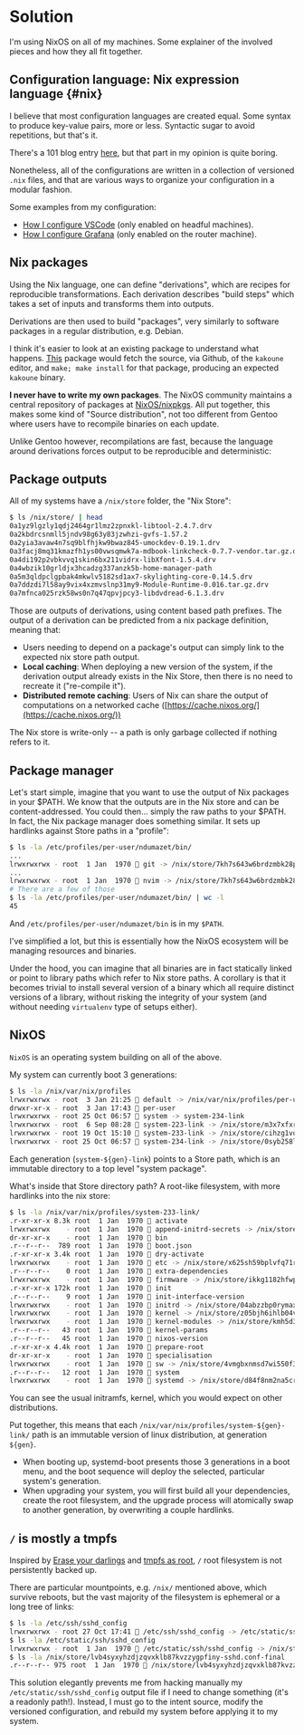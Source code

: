 # Solution

I'm using NixOS on all of my machines. Some explainer of the involved pieces and how they all fit
together.

## Configuration language: Nix expression language {#nix}

I believe that most configuration languages are created equal. Some syntax to produce key-value
pairs, more or less. Syntactic sugar to avoid repetitions, but that's it.

There's a 101 blog entry [here](https://www.christophercoverdale.com/blog/nix-101-part-1/), but that
part in my opinion is quite boring.

Nonetheless, all of the configurations are written in a collection of versioned `.nix` files, and
that are various ways to organize your configuration in a modular fashion.

Some examples from my configuration:

- [How I configure VSCode](https://github.com/nicdumz/nix-config/blob/main/nix/modules/home/apps/vscode/default.nix)
  (only enabled on headful machines).
- [How I configure Grafana](https://github.com/nicdumz/nix-config/blob/main/nix/modules/nixos/services/observability/grafana/default.nix)
  (only enabled on the router machine).

## Nix packages

Using the Nix language, one can define "derivations", which are recipes for reproducible
transformations. Each derivation describes "build steps" which takes a set of inputs and transforms
them into outputs.

Derivations are then used to build "packages", very similarly to software packages in a regular
distribution, e.g. Debian.

I think it's easier to look at an existing package to understand what happens.
[This](https://github.com/NixOS/nixpkgs/blob/4ea513ffb46058baad9cd921c5cee04fea30944c/pkgs/applications/editors/kakoune/default.nix)
package would fetch the source, via Github, of the `kakoune` editor, and `make; make install` for
that package, producing an expected `kakoune` binary.

**I never have to write my own packages**. The NixOS community maintains a central repository of
packages at [NixOS/nixpkgs](https://github.com/NixOS/nixpkgs). All put together, this makes some
kind of "Source distribution", not too different from Gentoo where users have to recompile binaries
on each update.

Unlike Gentoo however, recompilations are fast, because the language around derivations forces
output to be reproducible and deterministic:

## Package outputs

All of my systems have a `/nix/store` folder, the "Nix Store":

```sh
$ ls /nix/store/ | head
0a1yz9lgzly1qdj2464gr1lmz2zpnxkl-libtool-2.4.7.drv
0a2kbdrcsnmll5jndv98g63y83jzwhzi-gvfs-1.57.2
0a2yia3avaw4n7sq9blfhjkw9bwaz845-umockdev-0.19.1.drv
0a3facj8mq31kmazfh1ys00vwsqmwk7a-mdbook-linkcheck-0.7.7-vendor.tar.gz.drv
0a4di192p2vbkvvq1skin6bx211vidrx-libXfont-1.5.4.drv
0a4wbzik10grldjx3hcadzg337anzk5b-home-manager-path
0a5m3qldpclgpbak4mkwlv5182sd1ax7-skylighting-core-0.14.5.drv
0a7ddzdi7l58ay9vix4xzmvslnp31my9-Module-Runtime-0.016.tar.gz.drv
0a7mfnca025rzk58ws0n7q47qpvjpcy3-libdvdread-6.1.3.drv
```

Those are outputs of derivations, using content based path prefixes. The output of a derivation can
be predicted from a nix package definition, meaning that:

- Users needing to depend on a package's output can simply link to the expected nix store path
  output.
- **Local caching**: When deploying a new version of the system, if the derivation output already
  exists in the Nix Store, then there is no need to recreate it ("re-compile it").
- **Distributed remote caching**: Users of Nix can share the output of computations on a networked
  cache ([https://cache.nixos.org/](https://cache.nixos.org/))

The Nix store is write-only -- a path is only garbage collected if nothing refers to it.

## Package manager

Let's start simple, imagine that you want to use the output of Nix packages in your $PATH. We know
that the outputs are in the Nix store and can be content-addressed. You could then... simply the raw
paths to your $PATH. In fact, the Nix package manager does something similar. It sets up hardlinks
against Store paths in a "profile":

```sh
$ ls -la /etc/profiles/per-user/ndumazet/bin/
...
lrwxrwxrwx - root  1 Jan  1970  git -> /nix/store/7kh7s643w6brdzmbk28pzk5z13zgcbax-home-manager-path/bin/git
...
lrwxrwxrwx - root  1 Jan  1970  nvim -> /nix/store/7kh7s643w6brdzmbk28pzk5z13zgcbax-home-manager-path/bin/nvim
# There are a few of those
$ ls -la /etc/profiles/per-user/ndumazet/bin/ | wc -l
45
```

And `/etc/profiles/per-user/ndumazet/bin` is in my `$PATH`.

I've simplified a lot, but this is essentially how the NixOS ecosystem will be managing resources
and binaries.

Under the hood, you can imagine that all binaries are in fact statically linked or point to library
paths which refer to Nix store paths. A corollary is that it becomes trivial to install several
version of a binary which all require distinct versions of a library, without risking the integrity
of your system (and without needing `virtualenv` type of setups either).

## NixOS

`NixOS` is an operating system building on all of the above.

My system can currently boot 3 generations:

```sh
$ ls -la /nix/var/nix/profiles
lrwxrwxrwx - root  3 Jan 21:25  default -> /nix/var/nix/profiles/per-user/root/profile
drwxr-xr-x - root  3 Jan 17:43  per-user
lrwxrwxrwx - root 25 Oct 06:57  system -> system-234-link
lrwxrwxrwx - root  6 Sep 08:28  system-223-link -> /nix/store/m3x7xfxrydw8kamk31ky3vgs567daibx-nixos-system-bistannix-25.05.20250904.fe83bbd
lrwxrwxrwx - root 19 Oct 15:10  system-233-link -> /nix/store/cihzg1vqz4m0g16w8lkglvbb9vjvm2i3-nixos-system-bistannix-25.05.20251016.98ff3f9-flake.20251019.e7299b0
lrwxrwxrwx - root 25 Oct 06:57  system-234-link -> /nix/store/0syb258lyj0kfamd7i7kwi0r98b99vrj-nixos-system-bistannix-25.05.20251021.481cf55-flake.20251023.0febaec
```

Each generation (`system-${gen}-link`) points to a Store path, which is an immutable directory to a
top level "system package".

What's inside that Store directory path? A root-like filesystem, with more hardlinks into the nix
store:

```sh
$ ls -la /nix/var/nix/profiles/system-233-link/
.r-xr-xr-x 8.3k root  1 Jan  1970  activate
lrwxrwxrwx    - root  1 Jan  1970  append-initrd-secrets -> /nix/store/854r1y7ds8gpb590ykp80pp8abxvh8rz-append-initrd-secrets/bin/append-initrd-secrets
dr-xr-xr-x    - root  1 Jan  1970  bin
.r--r--r--  789 root  1 Jan  1970  boot.json
.r-xr-xr-x 3.4k root  1 Jan  1970  dry-activate
lrwxrwxrwx    - root  1 Jan  1970  etc -> /nix/store/x625sh59bplvfq71rmh93i5mi762fc9a-etc/etc
.r--r--r--    0 root  1 Jan  1970  extra-dependencies
lrwxrwxrwx    - root  1 Jan  1970  firmware -> /nix/store/ikkg1182hfwpghgh3afp16nmw3q3zclr-firmware/lib/firmware
.r-xr-xr-x 172k root  1 Jan  1970  init
.r--r--r--    9 root  1 Jan  1970  init-interface-version
lrwxrwxrwx    - root  1 Jan  1970  initrd -> /nix/store/04abzzbp0rymax41i7qgwrrlqvwh8ajl-initrd-linux-6.12.53/initrd
lrwxrwxrwx    - root  1 Jan  1970  kernel -> /nix/store/z05bjh6ihlb04v2l1id59baxk1qdxpdz-linux-6.12.53/bzImage
lrwxrwxrwx    - root  1 Jan  1970  kernel-modules -> /nix/store/kmh5d3qv20n5l4y96q63agjf552a5xmi-linux-6.12.53-modules
.r--r--r--   43 root  1 Jan  1970  kernel-params
.r--r--r--   45 root  1 Jan  1970  nixos-version
.r-xr-xr-x 4.4k root  1 Jan  1970  prepare-root
dr-xr-xr-x    - root  1 Jan  1970  specialisation
lrwxrwxrwx    - root  1 Jan  1970  sw -> /nix/store/4vmgbxnmsd7wi550f3va9m48shadqrwv-system-path
.r--r--r--   12 root  1 Jan  1970  system
lrwxrwxrwx    - root  1 Jan  1970  systemd -> /nix/store/d84f8nm2na5cr53m4jk0qk2mj7lgr9fx-systemd-257.9
```

You can see the usual initramfs, kernel, which you would expect on other distributions.

Put together, this means that each `/nix/var/nix/profiles/system-${gen}-link/` path is an immutable
version of linux distribution, at generation `${gen}`.

- When booting up, systemd-boot presents those 3 generations in a boot menu, and the boot sequence
  will deploy the selected, particular system's generation.
- When upgrading your system, you will first build all your dependencies, create the root
  filesystem, and the upgrade process will atomically swap to another generation, by overwriting a
  couple hardlinks.

## `/` is mostly a tmpfs

Inspired by [Erase your darlings](https://grahamc.com/blog/erase-your-darlings/) and
[tmpfs as root](https://elis.nu/blog/2020/05/nixos-tmpfs-as-root/), `/` root filesystem is not
persistently backed up.

There are particular mountpoints, e.g. `/nix/` mentioned above, which survive reboots, but the vast
majority of the filesystem is ephemeral or a long tree of links:

```sh
$ ls -la /etc/ssh/sshd_config
lrwxrwxrwx - root 27 Oct 17:41  /etc/ssh/sshd_config -> /etc/static/ssh/sshd_config
$ ls -la /etc/static/ssh/sshd_config
lrwxrwxrwx - root  1 Jan  1970  /etc/static/ssh/sshd_config -> /nix/store/lvb4syxyhzdjzqvxklb87kvzzygpfiny-sshd.conf-final
$ ls -la /nix/store/lvb4syxyhzdjzqvxklb87kvzzygpfiny-sshd.conf-final
.r--r--r-- 975 root  1 Jan  1970  /nix/store/lvb4syxyhzdjzqvxklb87kvzzygpfiny-sshd.conf-final
```

This solution elegantly prevents me from hacking manually my `/etc/static/ssh/sshd_config` output
file if I need to change something (it's a readonly path!). Instead, I must go to the intent source,
modify the versioned configuration, and rebuild my system before applying it to my system.
